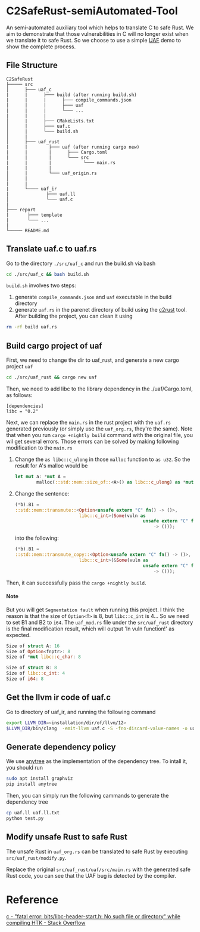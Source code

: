 # C2SafeRust-semiAutomated-Tool

An semi-automated auxiliary tool which helps to translate C to safe Rust.
We aim to demonstrate that those vulnerabilities in C will no longer exist when we translate it to safe Rust. So we choose to use a simple [UAF](https://ctf-wiki.org/pwn/linux/glibc-heap/use_after_free/) demo to show the complete process. 

## File Structure
```
C2SafeRust
├───── src
│      ├─── uaf_c
|      |      ├─── build (after running build.sh)
|      |      |      ├─── compile_commands.json
|      |      |      ├─── uaf
|      |      |      └─── ...
|      |      |
│      |      ├─── CMakeLists.txt
│      |      ├─── uaf.c
│      |      └─── build.sh
│      |
│      ├─── uaf_rust
|      |        ├─── uaf (after running cargo new)
|      |        |      ├─── Cargo.toml
|      |        |      └─── src
|      |        |            └─── main.rs
|      |        |
│      |        └─── uaf_origin.rs
│      |
|      |
|      └──── uaf_ir
|              ├─── uaf.ll
│              └─── uaf.c
|
├─── report
|       ├─── template
|       └─── ... 
|
└───── README.md
```

## Translate uaf.c to uaf.rs

Go to the directory `./src/uaf_c` and run the build.sh via bash

``` bash
cd ./src/uaf_c && bash build.sh
```

`build.sh` involves two steps:

1. generate `compile_commands.json` and `uaf` executable in the build directory
2. generate `uaf.rs` in the parenet directory of build using the [c2rust](https://github.com/immunant/c2rust) tool.
After building the project, you can clean it using

```bash
rm -rf build uaf.rs
```

## Build cargo project of uaf

First, we need to change the dir to uaf_rust, and generate a new cargo project `uaf`

``` bash
cd ./src/uaf_rust && cargo new uaf
```

Then, we need to add libc to the library dependency in the ./uaf/Cargo.toml, as follows:

``` 
[dependencies]
libc = "0.2"
```

Next, we can replace the `main.rs` in the rust project with the `uaf.rs` generated previously (or simply use the `uaf_org.rs`, they're the same). Note that when you run `cargo +nightly build` command with the original file, you wil get several errors. Those errors can be solved by making following modification to the `main.rs`

1. Change the `as libc::c_ulong` in those `malloc` function to `as u32`. So the result for A's malloc would be
    ```rust
    let mut a: *mut A =
            malloc(::std::mem::size_of::<A>() as libc::c_ulong) as *mut A;
    ```
2. Change the sentence:
    ```rust
    (*b).B1 =
    ::std::mem::transmute::<Option<unsafe extern "C" fn() -> ()>,
                            libc::c_int>(Some(vuln as
                                                    unsafe extern "C" fn()
                                                        -> ()));
    ```
    into the following:
    ```rust
    (*b).B1 =
    ::std::mem::transmute_copy::<Option<unsafe extern "C" fn() -> ()>,
                            libc::c_int>(&Some(vuln as
                                                    unsafe extern "C" fn()
                                                        -> ()));
    ```

Then, it can successfully pass the `cargo +nightly build`. 

#### Note

But you will get `Segmentation fault` when running this project. I think the reason is that the size of `Option<T>` is 8, but `libc::c_int` is 4... So we need to set B1 and B2 to `i64`. The `uaf_mod.rs` file under the `src/uaf_rust` directory is the final modification result, which will output 'In vuln function!' as expected.

```rust
Size of struct A: 16
Size of Option<fnptr>: 8
Size of *mut libc::c_char: 8

Size of struct B: 8
Size of libc::c_int: 4
Size of i64: 8
```

## Get the llvm ir code of uaf.c
Go to directory of uaf_ir, and running the following command
```bash
export LLVM_DIR=<installation/dir/of/llvm/12>
$LLVM_DIR/bin/clang  -emit-llvm uaf.c -S -fno-discard-value-names -o uaf.ll
```
## Generate dependency policy
We use [anytree](https://anytree.readthedocs.io/en/latest/) as the implementation of the dependency tree. 
To intall it, you should run
``` bash
sudo apt install graphviz
pip install anytree
```
Then, you can simply run the following cammands to generate the dependency tree
```bash
cp uaf.ll uaf.ll.txt
python test.py
```

## Modify unsafe Rust to safe Rust

The unsafe Rust in `uaf_org.rs` can be translated to safe Rust by executing `src/uaf_rust/modify.py`.

Replace the original `src/uaf_rust/uaf/src/main.rs` with the generated safe Rust code, you can see that the UAF bug is detected by the compiler.

# Reference

[c - "fatal error: bits/libc-header-start.h: No such file or directory" while compiling HTK - Stack Overflow](https://stackoverflow.com/questions/54082459/fatal-error-bits-libc-header-start-h-no-such-file-or-directory-while-compili)
